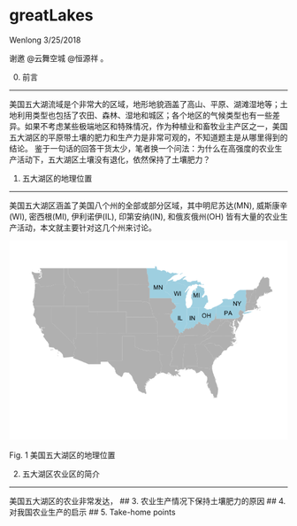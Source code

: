 greatLakes
================
Wenlong
3/25/2018

谢邀 @云舞空城 @恒源祥 。

0. 前言
-------

美国五大湖流域是个非常大的区域，地形地貌涵盖了高山、平原、湖滩湿地等；土地利用类型也包括了农田、森林、湿地和城区；各个地区的气候类型也有一些差异。如果不考虑某些极端地区和特殊情况，作为种植业和畜牧业主产区之一，美国五大湖区的平原带土壤的肥力和生产力是非常可观的，不知道题主是从哪里得到的结论。 鉴于一句话的回答干货太少，笔者换一个问法：为什么在高强度的农业生产活动下，五大湖区土壤没有退化，依然保持了土壤肥力？

1. 五大湖区的地理位置
---------------------

美国五大湖区涵盖了美国八个州的全部或部分区域，其中明尼苏达(MN), 威斯康辛(WI), 密西根(MI), 伊利诺伊(IL), 印第安纳(IN), 和俄亥俄州(OH) 皆有大量的农业生产活动，本文就主要针对这几个州来讨论。

![](Greatlakes_files/figure-markdown_github/unnamed-chunk-2-1.png)

Fig. 1 美国五大湖区的地理位置

2. 五大湖区农业区的简介
-----------------------

美国五大湖区的农业非常发达， \#\# 3. 农业生产情况下保持土壤肥力的原因 \#\# 4. 对我国农业生产的启示 \#\# 5. Take-home points
